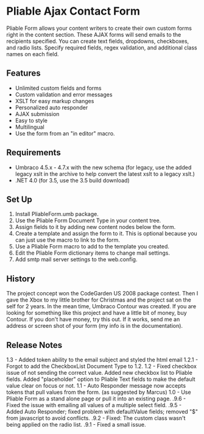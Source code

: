 Pliable Ajax Contact Form
=========================

Pliable Form allows your content writers to create their own custom forms right in the content section. These AJAX forms will send emails to the recipients specified. You can create text fields, dropdowns, checkboxes, and radio lists. Specify required fields, regex validation, and additional class names on each field.

Features
--------
* Unlimited custom fields and forms
* Custom validation and error messages
* XSLT for easy markup changes
* Personalized auto responder
* AJAX submission
* Easy to style
* Multilingual
* Use the form from an "in editor" macro.

Requirements
------------
* Umbraco 4.5.x - 4.7.x with the new schema (for legacy, use the added legacy xslt in the archive to help convert the latest xslt to a legacy xslt.)
* .NET 4.0 (for 3.5, use the 3.5 build download)

Set Up
------
1. Install PliableForm.umb package.
2. Use the Pliable Form Document Type in your content tree.
3. Assign fields to it by adding new content nodes below the form.
4. Create a template and assign the form to it. This is optional because you can just use the macro to link to the form.
5. Use a Pliable Form macro to add to the template you created.
6. Edit the Pliable Form dictionary items to change mail settings.
7. Add smtp mail server settings to the web.config.

History
-------
The project concept won the CodeGarden US 2008 package contest. Then I gave the Xbox to my little brother for Christmas and the project sat on the self for 2 years. In the mean time, Umbraco Contour was created. If you are looking for something like this project and have a little bit of money, buy Contour. If you don't have money, try this out. If it works, send me an address or screen shot of your form (my info is in the documentation).

Release Notes
-------------
1.3 - Added token ability to the email subject and styled the html email
1.2.1 - Forgot to add the CheckboxList Document Type to 1.2.
1.2 - Fixed checkbox issue of not sending the correct value. Added new checkbox list to Pliable fields. Added "placeholder" option to Pliable Text fields to make the default value clear on focus or not.
1.1 - Auto Responder message now accepts tokens that pull values from the form. (as suggested by Marcus)
1.0 - Use Pliable Form as a stand alone page or pull it into an existing page.
.9.6 - Fixed the issue with emailing all values of a multiple select field.
.9.5 - Added Auto Responder; fixed problem with defaultValue fields; removed "$" from javascript to avoid conflicts.
.9.2 - Fixed: The custom class wasn't being applied on the radio list.
.9.1 - Fixed a small issue.